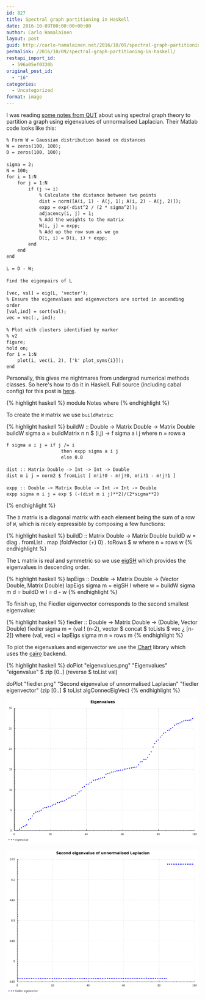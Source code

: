 ```yaml
---
id: 827
title: Spectral graph partitioning in Haskell
date: 2016-10-09T00:00:00+00:00
author: Carlo Hamalainen
layout: post
guid: http://carlo-hamalainen.net/2016/10/09/spectral-graph-partitioning-in-haskell/
permalink: /2016/10/09/spectral-graph-partitioning-in-haskell/
restapi_import_id:
  - 596a05ef0330b
original_post_id:
  - "16"
categories:
  - Uncategorized
format: image
---
```


I was reading <a href="https://external-apps.qut.edu.au/futurelearn/resources/mm3/graph/graph-simple.html.utf8">some notes from QUT</a> about using spectral graph theory to partition a graph
using eigenvalues of unnormalised Laplacian. Their Matlab code looks like this: 

```
% Form W = Gaussian distribution based on distances
W = zeros(100, 100);
D = zeros(100, 100);

sigma = 2;
N = 100;
for i = 1:N
    for j = 1:N
        if (j ~= i)
            % Calculate the distance between two points
            dist = norm([A(i, 1) - A(j, 1); A(i, 2) - A(j, 2)]);
            expp = exp(-dist^2 / (2 * sigma^2));
            adjacency(i, j) = 1; 
            % Add the weights to the matrix
            W(i, j) = expp; 
            % Add up the row sum as we go
            D(i, i) = D(i, i) + expp;
        end
    end
end

L = D - W;

Find the eigenpairs of L

[vec, val] = eig(L, 'vector');
% Ensure the eigenvalues and eigenvectors are sorted in ascending order
[val,ind] = sort(val);
vec = vec(:, ind);

% Plot with clusters identified by marker
% v2
figure; 
hold on;
for i = 1:N
    plot(i, vec(i, 2), ['k' plot_syms{i}]);
end
```

Personally, this gives me nightmares from undergrad numerical methods classes. So here's how to do
it in Haskell. Full source (including cabal config) for this post
is <a href="https://github.com/carlohamalainen/playground/tree/master/haskell/bigdata">here</a>. 

{% highlight haskell %}
module Notes where
{% endhighlight %}

To create the ``W`` matrix we use ``buildMatrix``: 

{% highlight haskell %}
buildW :: Double -> Matrix Double -> Matrix Double
buildW sigma a = buildMatrix n n $ \(i,j) -> f sigma a i j
  where
    n = rows a

    f sigma a i j = if j /= i
                        then expp sigma a i j
                        else 0.0

    dist :: Matrix Double -> Int -> Int -> Double
    dist m i j = norm2 $ fromList [ m!i!0 - m!j!0, m!i!1 - m!j!1 ]

    expp :: Double -> Matrix Double -> Int -> Int -> Double
    expp sigma m i j = exp $ (-(dist m i j)**2)/(2*sigma**2)
{% endhighlight %}

The ``D`` matrix is a diagonal matrix with each element
being the sum of a row of ``W``, which is nicely expressible
by composing a few functions: 

{% highlight haskell %}
buildD :: Matrix Double -> Matrix Double
buildD w = diag
         . fromList
         . map (foldVector (+) 0)
         . toRows
         $ w
  where
    n = rows w
{% endhighlight %}

The ``L`` matrix is real and symmetric so we
use <a href="https://hackage.haskell.org/package/hmatrix-0.16.1.5/docs/Numeric-LinearAlgebra-HMatrix.html#v:eigSH">eigSH</a> which provides the eigenvalues in descending order.  

{% highlight haskell %}
lapEigs :: Double -> Matrix Double -> (Vector Double, Matrix Double)
lapEigs sigma m = eigSH l
  where
    w = buildW sigma m
    d = buildD w
    l = d - w
{% endhighlight %}

To finish up, the Fiedler eigenvector corresponds to the second smallest eigenvalue: 

{% highlight haskell %}
fiedler :: Double -> Matrix Double -> (Double, Vector Double)
fiedler sigma m = (val ! (n-2), vector $ concat $ toLists $ vec ¿ [n-2])
  where
    (val, vec) = lapEigs sigma m
    n = rows m
{% endhighlight %}

To plot the eigenvalues and eigenvector we use the <a href="https://hackage.haskell.org/package/Chart-1.8/docs/Graphics-Rendering-Chart-Easy.html">Chart</a> library which uses the <a href="https://en.wikipedia.org/wiki/Cairo_(graphics)">cairo</a> backend.

{% highlight haskell %}
doPlot "eigenvalues.png" "Eigenvalues" "eigenvalue" $ zip [0..] (reverse $ toList val)

doPlot "fiedler.png"
       "Second eigenvalue of unnormalised Laplacian"
       "fiedler eigenvector"
       (zip [0..] $ toList algConnecEigVec)
{% endhighlight %}

<p><center><img src="https://raw.githubusercontent.com/carlohamalainen/playground/master/haskell/bigdata/eigenvalues.png" width=600></center>

<p><center><img src="https://raw.githubusercontent.com/carlohamalainen/playground/master/haskell/bigdata/fiedler.png" width=600></center>




